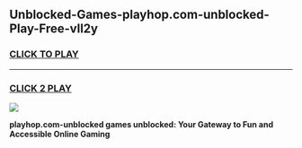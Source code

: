 
## Unblocked-Games-playhop.com-unblocked-Play-Free-vll2y
<h3>
<a href="https://premium76.site?title=playhop.com-unblocked&ref=19M">CLICK TO PLAY</a></h3>
<hr>

<h3>
<a href="https://premium76.site?title=playhop.com-unblocked&ref=19M">CLICK 2 PLAY</a>
  
</h3>

<a href="https://premium76.site?title=playhop.com-unblocked&ref=19M"><img src="https://clearcache.store/games.png"></a>


**playhop.com-unblocked games unblocked: Your Gateway to Fun and Accessible Online Gaming**
